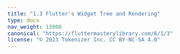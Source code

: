 ```yaml
---
title: "1.3 Flutter's Widget Tree and Rendering"
type: docs
nav_weight: 13000
canonical: "https://fluttermasterylibrary.com/6/1/3"
license: "© 2023 Tokenizer Inc. CC BY-NC-SA 4.0"
---
```

